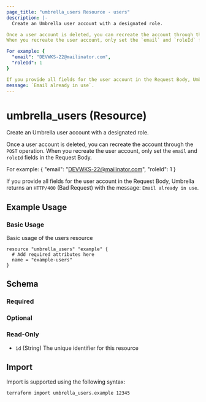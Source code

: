 ```yaml
---
page_title: "umbrella_users Resource - users"
description: |-
  Create an Umbrella user account with a designated role.

Once a user account is deleted, you can recreate the account through the `POST` operation.
When you recreate the user account, only set the `email` and `roleId` fields in the Request Body.

For example: {
  "email": "DEVWKS-22@mailinator.com",
  "roleId": 1
}

If you provide all fields for the user account in the Request Body, Umbrella returns an `HTTP/400` (Bad Request) with the
message: `Email already in use`.
---
```


# umbrella_users (Resource)

Create an Umbrella user account with a designated role.

Once a user account is deleted, you can recreate the account through the `POST` operation.
When you recreate the user account, only set the `email` and `roleId` fields in the Request Body.

For example: {
  "email": "DEVWKS-22@mailinator.com",
  "roleId": 1
}

If you provide all fields for the user account in the Request Body, Umbrella returns an `HTTP/400` (Bad Request) with the
message: `Email already in use`.

## Example Usage


### Basic Usage

Basic usage of the users resource

```hcl
resource "umbrella_users" "example" {
  # Add required attributes here
  name = "example-users"
}
```



## Schema

### Required



### Optional



### Read-Only

- `id` (String) The unique identifier for this resource



## Import

Import is supported using the following syntax:

```shell
terraform import umbrella_users.example 12345
```

